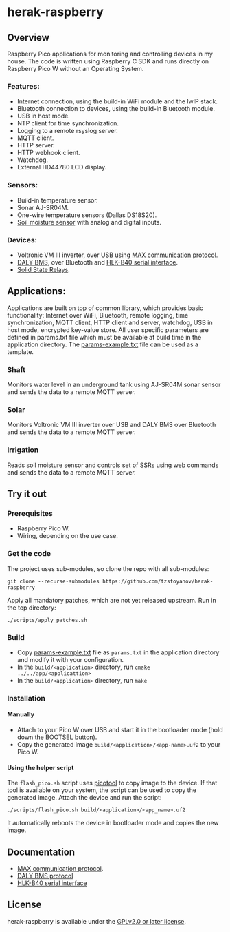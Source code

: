 # herak-raspberry

## Overview
Raspberry Pico applications for monitoring and controlling devices in my house. The code is written
using Raspberry C SDK and runs directly on Raspberry Pico W without an Operating System.

### Features:
- Internet connection, using the build-in WiFi module and the lwIP stack.
- Bluetooth connection to devices, using the build-in Bluetooth module.
- USB in host mode.
- NTP client for time synchronization.
- Logging to a remote rsyslog server.
- MQTT client.
- HTTP server.
- HTTP webhook client.
- Watchdog.
- External HD44780 LCD display.

### Sensors:
- Build-in temperature sensor.
- Sonar AJ-SR04M.
- One-wire temperature sensors (Dallas DS18S20).
- [Soil moisture sensor](docs/Soil_moisture_sensor_module_EN.pdf) with analog and digital inputs.

### Devices:
- Voltronic VM III inverter, over USB using [MAX communication protocol](docs/MAX-Communication-Protocol.pdf).
- [DALY BMS](docs/Daly-Communications-Protocol-V1.2.pdf), over Bluetooth and [HLK-B40 serial interface](docs/HLK-B40.pdf).
- [Solid State Relays](docs/SSR_8Channel_EN.pdf).

## Applications:
Applications are built on top of common library, which provides basic functionality:
Internet over WiFi, Bluetooth, remote logging, time synchronization, MQTT client, HTTP client
and server, watchdog, USB in host mode, encrypted key-value store.
All user specific parameters are defined in params.txt file which must be available at
build time in the application directory. The [params-example.txt](app/params_example.txt) file can
be used as a template.

### Shaft
Monitors water level in an underground tank using AJ-SR04M sonar sensor and
sends the data to a remote MQTT server.

### Solar
Monitors Voltronic VM III inverter over USB and DALY BMS over Bluetooth and
sends the data to a remote MQTT server.

### Irrigation
Reads soil moisture sensor and controls set of SSRs using web commands and
sends the data to a remote MQTT server.

## Try it out

### Prerequisites
- Raspberry Pico W.
- Wiring, depending on the use case.

### Get the code
The project uses sub-modules, so clone the repo with all sub-modules:
```
git clone --recurse-submodules https://github.com/tzstoyanov/herak-raspberry
```
Apply all mandatory patches, which are not yet released upstream. Run in the top directory:
```
./scripts/apply_patches.sh 
```

### Build
- Copy [params-example.txt](app/params_example.txt) file as `params.txt` in the application directory
and modify it with your configuration.
- In the `build/<application>` directory, run `cmake ../../app/<applicattion>`
- In the `build/<application>` directory, run `make`

### Installation
#### Manually
- Attach to your Pico W over USB and start it in the bootloader mode (hold down the BOOTSEL button).
- Copy the generated image `build/<application>/<app-name>.uf2` to your Pico W.
#### Using the helper script
The `flash_pico.sh` script uses [picotool](https://github.com/raspberrypi/picotool) to copy image to the device.
If that tool is available on your system, the script can be used to copy the generated image. Attach the device
and run the script:
```
./scripts/flash_pico.sh build/<application>/<app_name>.uf2
```
It automatically reboots the device in bootloader mode and copies the new image.

## Documentation
- [MAX communication protocol](docs/MAX-Communication-Protocol.pdf).
- [DALY BMS protocol](docs/Daly-Communications-Protocol-V1.2.pdf)
- [HLK-B40 serial interface](docs/HLK-B40.pdf)

## License
herak-raspberry is available under the [GPLv2.0 or later license](LICENSE).
